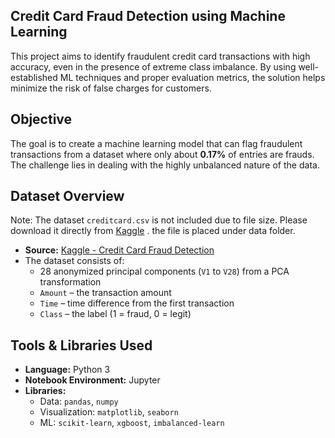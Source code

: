 ## Credit Card Fraud Detection using Machine Learning

This project aims to identify fraudulent credit card transactions with high accuracy, even in the presence of extreme class imbalance. By using well-established ML techniques and proper evaluation metrics, the solution helps minimize the risk of false charges for customers.


## Objective

The goal is to create a machine learning model that can flag fraudulent transactions from a dataset where only about **0.17%** of entries are frauds. The challenge lies in dealing with the highly unbalanced nature of the data.

 ## Dataset Overview
  Note: The dataset `creditcard.csv` is not included due to file size. Please download it directly from [Kaggle](https://www.kaggle.com/datasets/mlg-ulb/creditcardfraud) .
  the file is placed under data folder.

- **Source:** [Kaggle - Credit Card Fraud Detection](https://www.kaggle.com/datasets/mlg-ulb/creditcardfraud)
- The dataset consists of:
  - 28 anonymized principal components (`V1` to `V28`) from a PCA transformation
  - `Amount` – the transaction amount
  - `Time` – time difference from the first transaction
  - `Class` – the label (1 = fraud, 0 = legit)

## Tools & Libraries Used

- **Language:** Python 3
- **Notebook Environment:** Jupyter
- **Libraries:**
  - Data: `pandas`, `numpy`
  - Visualization: `matplotlib`, `seaborn`
  - ML: `scikit-learn`, `xgboost`, `imbalanced-learn`

